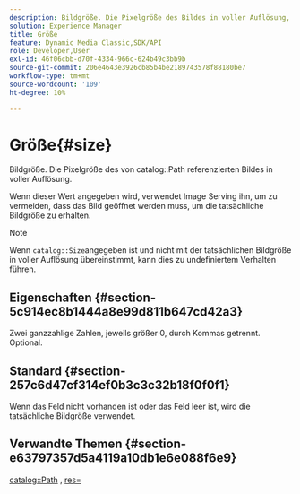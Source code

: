 ```yaml
---
description: Bildgröße. Die Pixelgröße des Bildes in voller Auflösung, auf das vom Katalogpfad verwiesen wird.
solution: Experience Manager
title: Größe
feature: Dynamic Media Classic,SDK/API
role: Developer,User
exl-id: 46f06cbb-d70f-4334-966c-624b49c3bb9b
source-git-commit: 206e4643e3926cb85b4be2189743578f88180be7
workflow-type: tm+mt
source-wordcount: '109'
ht-degree: 10%

---
```


# Größe{#size}

Bildgröße. Die Pixelgröße des von catalog::Path referenzierten Bildes in voller Auflösung.

Wenn dieser Wert angegeben wird, verwendet Image Serving ihn, um zu vermeiden, dass das Bild geöffnet werden muss, um die tatsächliche Bildgröße zu erhalten.

>[!NOTE]
>
>Wenn `catalog::Size`angegeben ist und nicht mit der tatsächlichen Bildgröße in voller Auflösung übereinstimmt, kann dies zu undefiniertem Verhalten führen.

## Eigenschaften {#section-5c914ec8b1444a8e99d811b647cd42a3}

Zwei ganzzahlige Zahlen, jeweils größer 0, durch Kommas getrennt. Optional.

## Standard {#section-257c6d47cf314ef0b3c3c32b18f0f0f1}

Wenn das Feld nicht vorhanden ist oder das Feld leer ist, wird die tatsächliche Bildgröße verwendet.

## Verwandte Themen {#section-e63797357d5a4119a10db1e6e088f6e9}

[catalog::Path](../../../../../../is-api/image-catalog/image-serving-api-ref/c-image-catalog-reference/c-image-svg-data-reference/c-image-data-reference/r-path-cat.md#reference-306afcaff172440ca81b85da8d78213c) ,  [res=](/help/aem-is-ir-api/is-api/http-ref/image-serving-api-ref/c-http-protocol-reference/c-command-reference/r-res.md)
